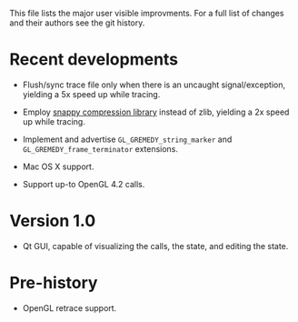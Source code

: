 This file lists the major user visible improvments.  For a full list of changes
and their authors see the git history.


Recent developments
===================

* Flush/sync trace file only when there is an uncaught signal/exception,
  yielding a 5x speed up while tracing.

* Employ [snappy compression library](http://code.google.com/p/snappy/) instead
  of zlib, yielding a 2x speed up while tracing.

* Implement and advertise `GL_GREMEDY_string_marker` and
  `GL_GREMEDY_frame_terminator` extensions.

* Mac OS X support.

* Support up-to OpenGL 4.2 calls.


Version 1.0
===========

* Qt GUI, capable of visualizing the calls, the state, and editing the state.


Pre-history
===========

* OpenGL retrace support.
